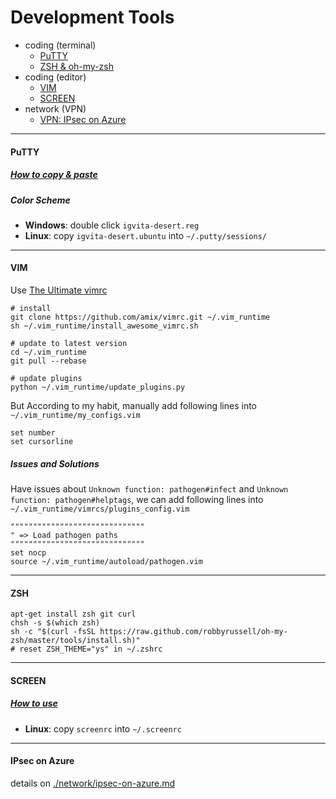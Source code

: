 # Development Tools

- coding (terminal)
  - [PuTTY](#putty)
  - [ZSH & oh-my-zsh](#zsh)
- coding (editor)
  - [VIM](#vim)
  - [SCREEN](#screen)
- network (VPN)
  - [VPN: IPsec on Azure](#ipsec-on-azure)

---

#### PuTTY
##### [How to copy & paste](http://xshaun.github.io/windows%E5%B0%8F%E8%A7%81/2017/04/10/putty%E5%A4%8D%E5%88%B6%E7%B2%98%E8%B4%B4)

##### Color Scheme

+ **Windows**: double click `igvita-desert.reg`
+ **Linux**: copy `igvita-desert.ubuntu` into `~/.putty/sessions/`

---

#### VIM
Use [The Ultimate vimrc](https://github.com/amix/vimrc)

    # install
    git clone https://github.com/amix/vimrc.git ~/.vim_runtime
    sh ~/.vim_runtime/install_awesome_vimrc.sh

    # update to latest version
    cd ~/.vim_runtime
    git pull --rebase

    # update plugins
    python ~/.vim_runtime/update_plugins.py

But According to my habit, manually add following lines into `~/.vim_runtime/my_configs.vim`

    set number
    set cursorline

##### Issues and Solutions

Have issues about `Unknown function: pathogen#infect` and `Unknown function: pathogen#helptags`, we can add following lines into `~/.vim_runtime/vimrcs/plugins_config.vim`

    """"""""""""""""""""""""""""""
    " => Load pathogen paths
    """"""""""""""""""""""""""""""
    set nocp
    source ~/.vim_runtime/autoload/pathogen.vim

---

#### ZSH

    apt-get install zsh git curl
    chsh -s $(which zsh)
    sh -c "$(curl -fsSL https://raw.github.com/robbyrussell/oh-my-zsh/master/tools/install.sh)"
    # reset ZSH_THEME="ys" in ~/.zshrc

---

#### SCREEN

##### [How to use](http://xshaun.github.io/linux%E5%B8%B8%E7%94%A8%E5%91%BD%E4%BB%A4/2017/04/10/Screen%E5%91%BD%E4%BB%A4)

+ **Linux**: copy `screenrc` into `~/.screenrc`

---

#### IPsec on Azure
details on [./network/ipsec-on-azure.md](./network/ipsec-on-azure.md)
